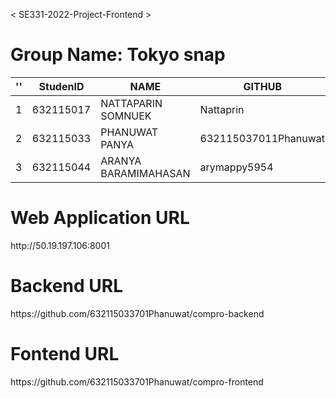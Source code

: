 < SE331-2022-Project-Frontend >
<h1>Group Name: Tokyo snap </h1>

 ''| StudenID  |  NAME                | GITHUB
-- | ----------| ---------------------| -------------------- |
1  | 632115017 | NATTAPARIN SOMNUEK   | Nattaprin            |
2  | 632115033 | PHANUWAT PANYA       | 632115037011Phanuwat |
3  | 632115044 | ARANYA BARAMIMAHASAN | arymappy5954         |

<h1>Web Application URL</h1>
http://50.19.197.106:8001

<h1>Backend URL</h1>
https://github.com/632115033701Phanuwat/compro-backend

<h1>Fontend URL</h1>
https://github.com/632115033701Phanuwat/compro-frontend
